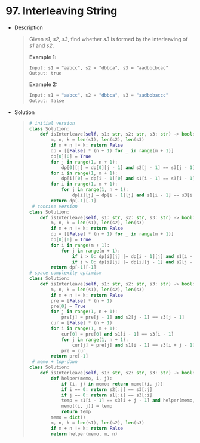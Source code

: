 # 97. Interleaving String

- Description

  > Given *s1*, *s2*, *s3*, find whether *s3* is formed by the interleaving of *s1* and *s2*.
  >
  > **Example 1:**
  >
  > ```
  > Input: s1 = "aabcc", s2 = "dbbca", s3 = "aadbbcbcac"
  > Output: true
  > ```
  >
  > **Example 2:**
  >
  > ```python
  > Input: s1 = "aabcc", s2 = "dbbca", s3 = "aadbbbaccc"
  > Output: false
  > ```

- Solution

  > ```python
  > # initial version
  > class Solution:
  >     def isInterleave(self, s1: str, s2: str, s3: str) -> bool:
  >         m, n, k = len(s1), len(s2), len(s3)
  >         if m + n != k: return False
  >         dp = [[False] * (n + 1) for _ in range(m + 1)]
  >         dp[0][0] = True
  >         for j in range(1, n + 1):
  >             dp[0][j] = dp[0][j - 1] and s2[j - 1] == s3[j - 1]
  >         for i in range(1, m + 1):
  >             dp[i][0] = dp[i - 1][0] and s1[i - 1] == s3[i - 1]
  >         for i in range(1, m + 1):
  >             for j in range(1, n + 1):
  >                 dp[i][j] = dp[i - 1][j] and s1[i - 1] == s3[i + j - 1] or dp[i][j - 1] and s2[j - 1] == s3[i + j - 1]
  >         return dp[-1][-1]
  >  # concise version
  > class Solution:
  >     def isInterleave(self, s1: str, s2: str, s3: str) -> bool:
  >         m, n, k = len(s1), len(s2), len(s3)
  >         if m + n != k: return False
  >         dp = [[False] * (n + 1) for _ in range(m + 1)]
  >         dp[0][0] = True
  >         for i in range(m + 1):
  >             for j in range(n + 1):
  >                 if i > 0: dp[i][j] |= dp[i - 1][j] and s1[i - 1] == s3[i + j - 1]
  >                 if j > 0: dp[i][j] |= dp[i][j - 1] and s2[j - 1] == s3[i + j - 1]
  >         return dp[-1][-1]
  > # space complexity optimism
  > class Solution:
  >     def isInterleave(self, s1: str, s2: str, s3: str) -> bool:
  >         m, n, k = len(s1), len(s2), len(s3)
  >         if m + n != k: return False
  >         pre = [False] * (n + 1)
  >         pre[0] = True
  >         for j in range(1, n + 1):
  >             pre[j] = pre[j - 1] and s2[j - 1] == s3[j - 1]
  >         cur = [False] * (n + 1)
  >         for i in range(1, m + 1):
  >             cur[0] = pre[0] and s1[i - 1] == s3[i - 1]
  >             for j in range(1, n + 1):
  >                 cur[j] = pre[j] and s1[i - 1] == s3[i + j - 1] or cur[j - 1] and s2[j - 1] == s3[i + j - 1]
  >             pre = cur
  >         return pre[-1]
  >  # memo + top-down
  > class Solution:
  >     def isInterleave(self, s1: str, s2: str, s3: str) -> bool:
  >         def helper(memo, i, j):
  >             if (i, j) in memo: return memo[(i, j)]
  >             if i == 0: return s2[:j] == s3[:j]
  >             if j == 0: return s1[:i] == s3[:i]
  >             temp = s1[i - 1] == s3[i + j - 1] and helper(memo, i - 1, j) or s2[j - 1] == s3[i + j - 1] and helper(memo, i, j - 1)
  >             memo[(i, j)] = temp
  >             return temp
  >         memo = dict()
  >         m, n, k = len(s1), len(s2), len(s3)
  >         if m + n != k: return False
  >         return helper(memo, m, n)
  > ```

  

  